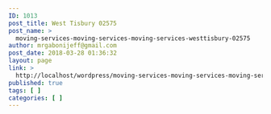 ```yaml
---
ID: 1013
post_title: West Tisbury 02575
post_name: >
  moving-services-moving-services-moving-services-westtisbury-02575
author: mrgabonijeff@gmail.com
post_date: 2018-03-28 01:36:32
layout: page
link: >
  http://localhost/wordpress/moving-services-moving-services-moving-services-westtisbury-02575/
published: true
tags: [ ]
categories: [ ]
---
```

